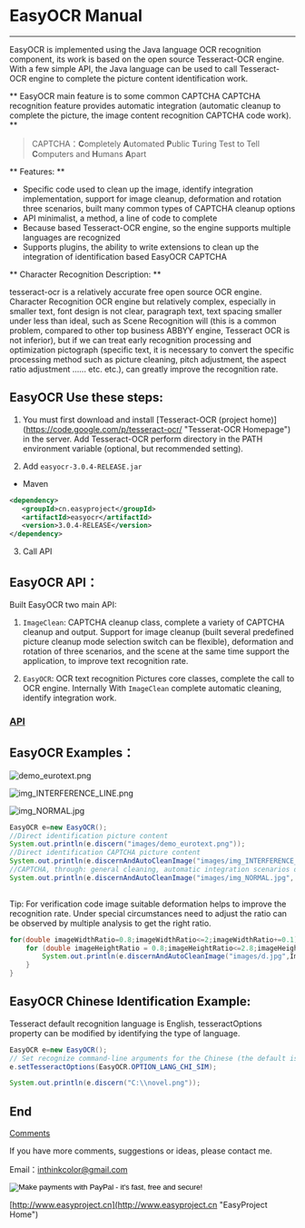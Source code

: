 # EasyOCR Manual

---------------


EasyOCR is implemented using the Java language OCR recognition component, its work is based on the open source Tesseract-OCR engine. With a few simple API, the Java language can be used to call Tesseract-OCR engine to complete the picture content identification work.

** EasyOCR main feature is to some common CAPTCHA CAPTCHA recognition feature provides automatic integration (automatic cleanup to complete the picture, the image content recognition CAPTCHA code work). **

> CAPTCHA：**C**ompletely **A**utomated **P**ublic **T**uring Test to Tell **C**omputers and **H**umans **A**part

** Features: **

- Specific code used to clean up the image, identify integration implementation, support for image cleanup, deformation and rotation three scenarios, built many common types of CAPTCHA cleanup options
- API minimalist, a method, a line of code to complete
- Because based Tesseract-OCR engine, so the engine supports multiple languages are recognized
- Supports plugins, the ability to write extensions to clean up the integration of identification based EasyOCR CAPTCHA

** Character Recognition Description: **

tesseract-ocr is a relatively accurate free open source OCR engine. Character Recognition OCR engine but relatively complex, especially in smaller text, font design is not clear, paragraph text, text spacing smaller under less than ideal, such as Scene Recognition will (this is a common problem, compared to other top business ABBYY engine, Tesseract OCR is not inferior), but if we can treat early recognition processing and optimization pictograph (specific text, it is necessary to convert the specific processing method such as picture cleaning, pitch adjustment, the aspect ratio adjustment ...... etc. etc.), can greatly improve the recognition rate.


##  EasyOCR Use these steps:

1. You must first download and install [Tesseract-OCR (project home)] (https://code.google.com/p/tesseract-ocr/ "Tesserat-OCR Homepage") in the server. Add Tesseract-OCR perform directory in the PATH environment variable (optional, but recommended setting).

2. Add `easyocr-3.0.4-RELEASE.jar`
 - Maven
 ```XML
 <dependency>
 	<groupId>cn.easyproject</groupId>
 	<artifactId>easyocr</artifactId>
 	<version>3.0.4-RELEASE</version>
 </dependency>
 ```
3. Call API



##  EasyOCR API：


Built EasyOCR two main API:

1. `ImageClean`: CAPTCHA cleanup class, complete a variety of CAPTCHA cleanup and output. Support for image cleanup (built several predefined picture cleanup mode selection switch can be flexible), deformation and rotation of three scenarios, and the scene at the same time support the application, to improve text recognition rate.

2. `EasyOCR`: OCR text recognition Pictures core classes, complete the call to OCR engine. Internally With `ImageClean` complete automatic cleaning, identify integration work.

 ### [API](API-en.md 'English API')

##  EasyOCR Examples：
![demo_eurotext.png](images/demo_eurotext.png)  

![img_INTERFERENCE_LINE.png](images/img_INTERFERENCE_LINE.png)  

![img_NORMAL.jpg](images/img_NORMAL.jpg) 

```JAVA
EasyOCR e=new EasyOCR();
//Direct identification picture content
System.out.println(e.discern("images/demo_eurotext.png")); 
//Direct identification CAPTCHA picture content
System.out.println(e.discernAndAutoCleanImage("images/img_INTERFERENCE_LINE.png",ImageType.CAPTCHA_INTERFERENCE_LINE)); 
//CAPTCHA, through: general cleaning, automatic integration scenarios deformation processing, identifying content
System.out.println(e.discernAndAutoCleanImage("images/img_NORMAL.jpg", ImageType.CAPTCHA_NORMAL, 1.6, 0.7));
		
```

Tip: For verification code image suitable deformation helps to improve the recognition rate. Under special circumstances need to adjust the ratio can be observed by multiple analysis to get the right ratio.
```JAVA
for(double imageWidthRatio=0.8;imageWidthRatio<=2;imageWidthRatio+=0.1){
	for (double imageHeightRatio = 0.8;imageHeightRatio<=2.8;imageHeightRatio+=0.1) {
		System.out.println(e.discernAndAutoCleanImage("images/d.jpg",ImageType.CAPTCHA_NORMAL,imageWidthRatio,imageHeightRatio));
	}
}
```


##  EasyOCR Chinese Identification Example:
Tesseract default recognition language is English, tesseractOptions property can be modified by identifying the type of language.
```JAVA
EasyOCR e=new EasyOCR();
// Set recognize command-line arguments for the Chinese (the default is English)
e.setTesseractOptions(EasyOCR.OPTION_LANG_CHI_SIM);

System.out.println(e.discern("C:\\novel.png"));
```

## End

[Comments](http://www.easyproject.cn/easyocr/en/index.jsp#about 'Comments')

If you have more comments, suggestions or ideas, please contact me.

Email：<inthinkcolor@gmail.com>

<p>
<form action="https://www.paypal.com/cgi-bin/webscr" method="post" target="_blank">
<input type="hidden" name="cmd" value="_xclick">
<input type="hidden" name="business" value="inthinkcolor@gmail.com">
<input type="hidden" name="item_name" value="EasyProject development Donation">
<input type="hidden" name="no_note" value="1">
<input type="hidden" name="tax" value="0">
<input type="image" src="http://www.easyproject.cn/images/paypaldonation5.jpg"  title="PayPal donation"  border="0" name="submit" alt="Make payments with PayPal - it's fast, free and secure!">
</form>
</P>


[http://www.easyproject.cn](http://www.easyproject.cn "EasyProject Home")